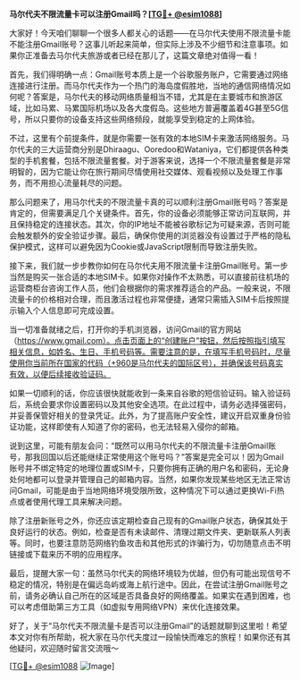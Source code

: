 **马尔代夫不限流量卡可以注册Gmail吗？[[TG💪+ @esim1088](https://t.me/s/esim1088)]**

大家好！今天咱们聊聊一个很多人都关心的话题——在马尔代夫使用不限流量卡能不能注册Gmail账号？这事儿听起来简单，但实际上涉及不少细节和注意事项。如果你正准备去马尔代夫旅游或者已经在那儿了，这篇文章绝对值得一看！

首先，我们得明确一点：Gmail账号本质上是一个谷歌服务账户，它需要通过网络连接进行注册。而马尔代夫作为一个热门的海岛度假胜地，当地的通信网络情况如何呢？答案是，马尔代夫的移动网络质量相当不错，尤其是在主要城市和旅游区域，比如马累、马累国际机场以及各大度假岛。这些地方普遍覆盖着4G甚至5G信号，所以只要你的设备支持这些网络频段，就能享受到稳定的上网体验。

不过，这里有个前提条件，就是你需要一张有效的本地SIM卡来激活网络服务。马尔代夫的三大运营商分别是Dhiraagu、Ooredoo和Wataniya，它们都提供各种类型的手机套餐，包括不限流量套餐。对于游客来说，选择一个不限流量套餐是非常明智的，因为它能让你在旅行期间尽情使用社交媒体、观看视频以及处理工作事务，而不用担心流量耗尽的问题。

那么问题来了，用马尔代夫的不限流量卡真的可以顺利注册Gmail账号吗？答案是肯定的，但需要满足几个关键条件。首先，你的设备必须能够正常访问互联网，并且保持稳定的连接状态。其次，你的IP地址不能被谷歌标记为可疑来源，否则可能会触发额外的安全验证步骤。最后，确保你使用的浏览器没有设置过于严格的隐私保护模式，这样可以避免因为Cookie或JavaScript限制而导致注册失败。

接下来，我们就一步步教你如何在马尔代夫用不限流量卡注册Gmail账号。第一步当然是购买一张合适的本地SIM卡。如果你对操作不太熟悉，可以直接前往机场的运营商柜台咨询工作人员，他们会根据你的需求推荐适合的产品。一般来说，不限流量卡的价格相对合理，而且激活过程也非常便捷，通常只需插入SIM卡后按照提示输入个人信息即可完成设置。

当一切准备就绪之后，打开你的手机浏览器，访问Gmail的官方网站（https://www.gmail.com）。点击页面上的“创建账户”按钮，然后按照指引填写相关信息，如姓名、生日、手机号码等。需要注意的是，在填写手机号码时，尽量使用你当前所在国家的代码（+960是马尔代夫的国际区号），并确保该号码真实有效，以便后续接收验证码。

如果一切顺利的话，你应该很快就能收到一条来自谷歌的短信验证码。输入验证码后，系统会要求你设置密码以及其他安全选项。在此过程中，请务必选择强密码，并妥善保管好相关的登录凭证。此外，为了提高账户安全性，建议开启双重身份验证功能，这样即使有人知道了你的密码，也无法轻易入侵你的邮箱。

说到这里，可能有朋友会问：“既然可以用马尔代夫的不限流量卡注册Gmail账号，那我回国以后还能继续正常使用这个账号吗？”答案是完全可以！因为Gmail账号并不绑定特定的地理位置或SIM卡，只要你拥有正确的用户名和密码，无论身处何地都可以登录并管理自己的邮箱内容。当然，如果你发现某些地区无法正常访问Gmail，可能是由于当地网络环境受限所致，这种情况下可以通过更换Wi-Fi热点或者使用代理工具来解决问题。

除了注册新账号之外，你还应该定期检查自己现有的Gmail账户状态，确保其处于良好运行的状态。例如，检查是否有未读邮件、清理过期文件夹、更新联系人列表等。同时，也要注意防范网络钓鱼攻击和其他形式的诈骗行为，切勿随意点击不明链接或下载来历不明的应用程序。

最后，提醒大家一句：虽然马尔代夫的网络环境较为优越，但仍有可能出现信号不稳定的情况，特别是在偏远岛屿或海上航行途中。因此，在尝试注册Gmail账号之前，请务必确认自己所在的区域是否具备良好的网络覆盖。如果实在遇到困难，也可以考虑借助第三方工具（如虚拟专用网络VPN）来优化连接效果。

好了，关于“马尔代夫不限流量卡是否可以注册Gmail”的话题就聊到这里啦！希望本文对你有所帮助，祝大家在马尔代夫度过一段愉快而难忘的旅程！如果你还有其他疑问，欢迎随时留言交流哦～

[[TG💪+ @esim1088](https://t.me/s/esim1088) ![Image](https://i.postimg.cc/4NQfJmqS/Snipaste-2025-05-13-00-14-12.png)]